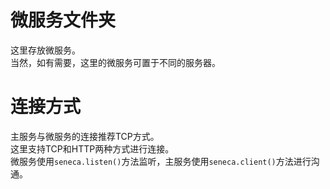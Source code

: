 # 微服务文件夹
这里存放微服务。   
当然，如有需要，这里的微服务可置于不同的服务器。   

# 连接方式
主服务与微服务的连接推荐TCP方式。   
这里支持TCP和HTTP两种方式进行连接。  
微服务使用`seneca.listen()`方法监听，主服务使用`seneca.client()`方法进行沟通。   